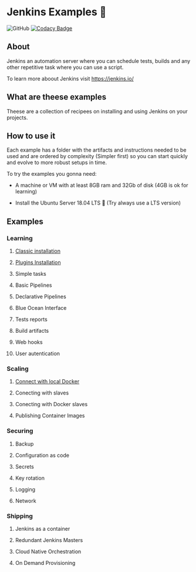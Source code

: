 # Jenkins Examples 🤵

![GitHub](https://img.shields.io/github/license/edumco/jenkins-examples)
[![Codacy Badge](https://api.codacy.com/project/badge/Grade/392979a83cd1494ab8969900f7240561)](https://www.codacy.com/manual/edumco/jenkins-examples?utm_source=github.com&utm_medium=referral&utm_content=edumco/jenkins-examples&utm_campaign=Badge_Grade)

## About

Jenkins an automation server where you can schedule tests, builds and any other repetitive task where you can use a script.

To learn more aboout Jenkins visit <https://jenkins.io/>

## What are theese examples

Theese are a collection of recipees on installing and using Jenkins on your projects.

## How to use it

Each example has a folder with the artifacts and instructions needed to be used and are ordered by complexity (Simpler first) so you can start quickly and evolve to more robust setups in time.

To try the examples you gonna need:

- A machine or VM with at least 8GB ram and 32Gb of disk (4GB is ok for learning)

- Install the Ubuntu Server 18.04 LTS 🐧 (Try always use a LTS version)

## Examples

### Learning

1. [Classic installation](learning/classic/README.md)

2. [Plugins Installation](learning/classic/plugins-installation.md)

3. Simple tasks

4. Basic Pipelines

5. Declarative Pipelines

6. Blue Ocean Interface

7. Tests reports

8. Build artifacts

9. Web hooks

10. User autentication

### Scaling

1. [Connect with local Docker](learning/classic-docker/README.md)

2. Conecting with slaves

3. Conecting with Docker slaves

4. Publishing Container Images

### Securing

1. Backup

2. Configuration as code

3. Secrets

4. Key rotation

5. Logging

6. Network

### Shipping

1. Jenkins as a container

2. Redundant Jenkins Masters

3. Cloud Native Orchestration

4. On Demand Provisioning
